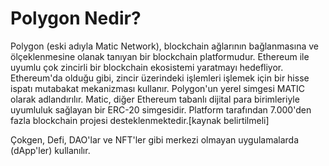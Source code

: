 # Polygon Nedir?

Polygon (eski adıyla Matic Network), blockchain ağlarının bağlanmasına ve ölçeklenmesine olanak tanıyan bir blockchain platformudur. Ethereum ile uyumlu çok zincirli bir blockchain ekosistemi yaratmayı hedefliyor. Ethereum'da olduğu gibi, zincir üzerindeki işlemleri işlemek için bir hisse ispatı mutabakat mekanizması kullanır. Polygon'un yerel simgesi MATIC olarak adlandırılır. Matic, diğer Ethereum tabanlı dijital para birimleriyle uyumluluk sağlayan bir ERC-20 simgesidir. Platform tarafından 7.000'den fazla blockchain projesi desteklenmektedir.[kaynak belirtilmeli]

Çokgen, Defi, DAO'lar ve NFT'ler gibi merkezi olmayan uygulamalarda (dApp'ler) kullanılır.